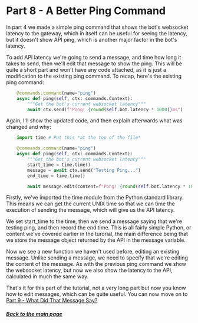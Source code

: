 # Part 8 - A Better Ping Command

In part 4 we made a simple ping command that shows the bot's websocket latency to the gateway, which in itself can be useful for seeing the latency, but it doesn't show API ping, which is another major factor in the bot's latency.

To add API latency we're going to send a message, and time how long it takes to send, then we'll edit that message to show the ping. This will be quite a short part and won't have any code attached, as it is just a modification to the existing ping command. To recap, here's the existing ping command:

```py
    @commands.command(name="ping")
    async def ping(self, ctx: commands.Context):
        """Get the bot's current websocket latency"""
        await ctx.send(f"Pong! {round(self.bot.latency * 1000)}ms")
```

Again, I'll show the updated code, and then explain afterwards what was changed and why:

```py
    import time # Put this *at the top of the file*

    @commands.command(name="ping")
    async def ping(self, ctx: commands.Context):
        """Get the bot's current websocket latency"""
        start_time = time.time()
        message = await ctx.send("Testing Ping...")
        end_time = time.time()

        await message.edit(content=f"Pong! {round(self.bot.latency * 1000)}ms\nAPI: {round((end_time - start_time) * 1000)}ms")
```

Firstly, we've imported the time module from the Python standard library. This means we can get the current UNIX time so that we can time the execution of sending the message, which will give us the API latency.

We set start_time to the time, then we send a message saying that we're testing ping, and then record the end time. This is all fairly simple Python, or content we've covered earlier in the turorial, the main difference being that we store the message object returned by the API in the message variable.

Now we see a new function we haven't used before, editing an existing message. Unlike sending a message, we need to specify that we're editing the content of the message. As with the previous ping command we show the websocket latency, but now we also show the latency to the API, calculated in much the same way.

That's it for this part of the tutorial, not a very long part but now you know how to edit messages, which can be quite useful. You can now move on to [Part 9 - What Did That Message Say?](./part09.md)

##### [Back to the main page](../README.md)